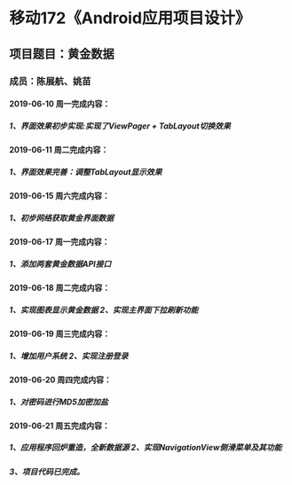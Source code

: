 # 移动172《Android应用项目设计》
## 项目题目：黄金数据
### 成员：陈展航、姚苗
#### 2019-06-10 周一完成内容：
##### 1、界面效果初步实现:实现了ViewPager + TabLayout切换效果
#### 2019-06-11 周二完成内容：
##### 1、界面效果完善：调整TabLayout显示效果
#### 2019-06-15 周六完成内容：
##### 1、初步网络获取黄金界面数据
#### 2019-06-17 周一完成内容：
##### 1、添加两套黄金数据API接口
#### 2019-06-18 周二完成内容：
##### 1、实现图表显示黄金数据  2、实现主界面下拉刷新功能
#### 2019-06-19 周三完成内容：
##### 1、增加用户系统  2、实现注册登录
#### 2019-06-20 周四完成内容：
##### 1、对密码进行MD5加密加盐
#### 2019-06-21 周五完成内容：
##### 1、应用程序回炉重造，全新数据源  2、实现NavigationView侧滑菜单及其功能
##### 3、项目代码已完成。
